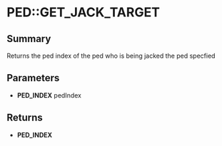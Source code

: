 # PED::GET_JACK_TARGET

## Summary
Returns the ped index of the ped who is being jacked the ped specfied

## Parameters
* **PED_INDEX** pedIndex

## Returns
* **PED_INDEX**